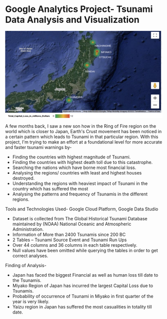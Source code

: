 # Google Analytics Project- Tsunami Data Analysis and Visualization

![alt text](https://github.com/ekamkhaira98/Data-Analysis-Visualization/blob/main/Tsunami_Map.png)

A few months back, I saw a new son how in the Ring of Fire region on the world which is closer to Japan, Earth's Crust movement has been noticed in a certain pattern which leads to Tsunami in that particular region. With this project, I'm trying to make an effort at a foundational level for more accurate and faster tsunami warnings by-
* Finding the countries with highest magnitude of Tsunami.
* Finding the countries with highest death toll due to this catastrophe.
* Searching the nations which have borne most financial loss.
* Analysing the regions/ countries with least and highest houses destroyed.
* Understanding the regions with heaviest impact of Tsunami in the country which has suffered the most
* Analysing the patterns and frequency of Tsunamis in the different regions.

Tools and Technologies Used- Google Cloud Platform, Google Data Studio

* Dataset is collected from The Global Historical Tsunami Database maintained by (NOAA) National Oceanic and Atmospheric Administration.
* Information of More than 2400 Tsunamis since 200 BC
* 2 Tables – Tsunami Source Event and Tsunami Run Ups
* Over 44 columns and 36 columns in each table respectively.
* Null values have been omitted while querying the tables in order to get correct analyses.


Finding of Analysis-
* Japan has faced the biggest Financial as well as human loss till date to the Tsunamis.
* Miyako Region of Japan has incurred the largest Capital Loss due to Tsunamis.
* Probability of occurrence of Tsunami in Miyako in first quarter of the year is very likely.
* Yaizu region in Japan has suffered the most casualities in totality till date.

